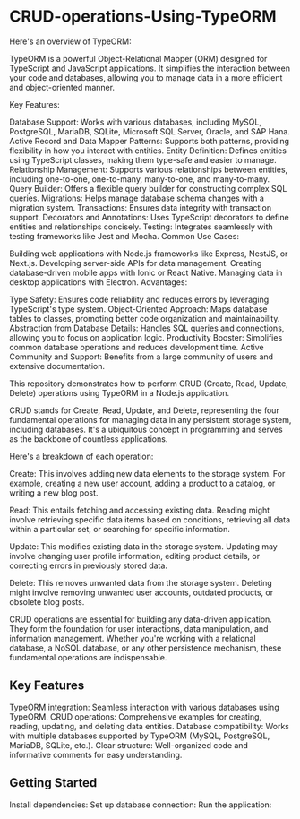 # CRUD-operations-Using-TypeORM

Here's an overview of TypeORM:

TypeORM is a powerful Object-Relational Mapper (ORM) designed for TypeScript and JavaScript applications. It simplifies the interaction between your code and databases, allowing you to manage data in a more efficient and object-oriented manner.

Key Features:

Database Support: Works with various databases, including MySQL, PostgreSQL, MariaDB, SQLite, Microsoft SQL Server, Oracle, and SAP Hana.
Active Record and Data Mapper Patterns: Supports both patterns, providing flexibility in how you interact with entities.
Entity Definition: Defines entities using TypeScript classes, making them type-safe and easier to manage.
Relationship Management: Supports various relationships between entities, including one-to-one, one-to-many, many-to-one, and many-to-many.
Query Builder: Offers a flexible query builder for constructing complex SQL queries.
Migrations: Helps manage database schema changes with a migration system.
Transactions: Ensures data integrity with transaction support.
Decorators and Annotations: Uses TypeScript decorators to define entities and relationships concisely.
Testing: Integrates seamlessly with testing frameworks like Jest and Mocha.
Common Use Cases:

Building web applications with Node.js frameworks like Express, NestJS, or Next.js.
Developing server-side APIs for data management.
Creating database-driven mobile apps with Ionic or React Native.
Managing data in desktop applications with Electron.
Advantages:

Type Safety: Ensures code reliability and reduces errors by leveraging TypeScript's type system.
Object-Oriented Approach: Maps database tables to classes, promoting better code organization and maintainability.
Abstraction from Database Details: Handles SQL queries and connections, allowing you to focus on application logic.
Productivity Booster: Simplifies common database operations and reduces development time.
Active Community and Support: Benefits from a large community of users and extensive documentation.

This repository demonstrates how to perform CRUD (Create, Read, Update, Delete) operations using TypeORM in a Node.js application.

CRUD stands for Create, Read, Update, and Delete, representing the four fundamental operations for managing data in any persistent storage system, including databases. It's a ubiquitous concept in programming and serves as the backbone of countless applications.

Here's a breakdown of each operation:

Create: This involves adding new data elements to the storage system. For example, creating a new user account, adding a product to a catalog, or writing a new blog post.

Read: This entails fetching and accessing existing data. Reading might involve retrieving specific data items based on conditions, retrieving all data within a particular set, or searching for specific information.

Update: This modifies existing data in the storage system. Updating may involve changing user profile information, editing product details, or correcting errors in previously stored data.

Delete: This removes unwanted data from the storage system. Deleting might involve removing unwanted user accounts, outdated products, or obsolete blog posts.

CRUD operations are essential for building any data-driven application. They form the foundation for user interactions, data manipulation, and information management. Whether you're working with a relational database, a NoSQL database, or any other persistence mechanism, these fundamental operations are indispensable.

## Key Features

TypeORM integration: Seamless interaction with various databases using TypeORM.
CRUD operations: Comprehensive examples for creating, reading, updating, and deleting data entities.
Database compatibility: Works with multiple databases supported by TypeORM (MySQL, PostgreSQL, MariaDB, SQLite, etc.).
Clear structure: Well-organized code and informative comments for easy understanding.
## Getting Started
Install dependencies:
Set up database connection:
Run the application:

